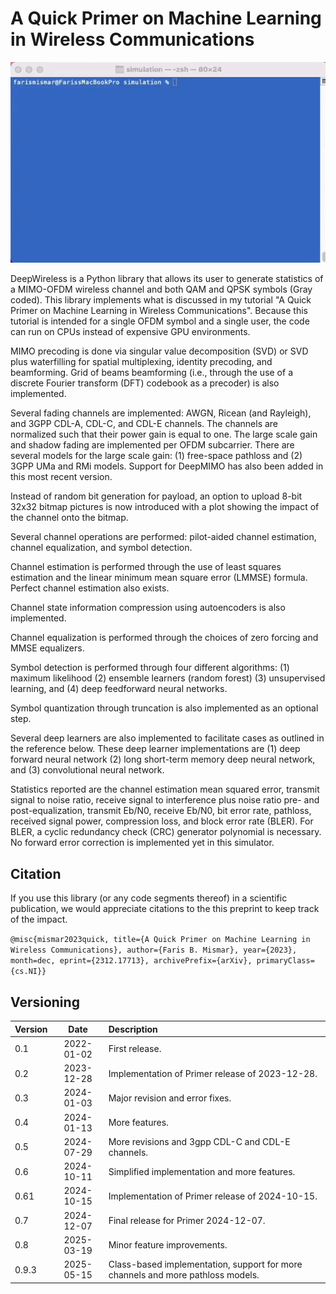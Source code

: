 # A Quick Primer on Machine Learning in Wireless Communications

![](https://github.com/farismismar/deepwireless/blob/main/run_video.gif)

DeepWireless is a Python library that allows its user to generate statistics of a MIMO-OFDM wireless channel and both QAM and QPSK symbols (Gray coded).  This library implements what is discussed in my tutorial "A Quick Primer on Machine Learning in Wireless Communications".  Because this tutorial is intended for a single OFDM symbol and a single user, the code can run on CPUs instead of expensive GPU environments.

MIMO precoding is done via singular value decomposition (SVD) or SVD plus waterfilling for spatial multiplexing, identity precoding, and beamforming.  Grid of beams beamforming (i.e., through the use of a discrete Fourier transform (DFT) codebook as a precoder) is also implemented.

Several fading channels are implemented: AWGN, Ricean (and Rayleigh), and 3GPP CDL-A, CDL-C, and CDL-E channels.  The channels are normalized such that their power gain is equal to one.  The large scale gain and shadow fading are implemented per OFDM subcarrier.  There are several models for the large scale gain: (1) free-space pathloss and (2) 3GPP UMa and RMi models.  Support for DeepMIMO has also been added in this most recent version.

Instead of random bit generation for payload, an option to upload 8-bit 32x32 bitmap pictures is now introduced with a plot showing the impact of the channel onto the bitmap.

Several channel operations are performed: pilot-aided channel estimation, channel equalization, and symbol detection.

Channel estimation is performed through the use of least squares estimation and the linear minimum mean square error (LMMSE) formula.  Perfect channel estimation also exists.

Channel state information compression using autoencoders is also implemented.

Channel equalization is performed through the choices of zero forcing and MMSE equalizers.

Symbol detection is performed through four different algorithms: (1) maximum likelihood (2) ensemble learners (random forest) (3) unsupervised learning, and (4) deep feedforward neural networks.

Symbol quantization through truncation is also implemented as an optional step.

Several deep learners are also implemented to facilitate cases as outlined in the reference below.  These deep learner implementations are (1) deep forward neural network (2) long short-term memory deep neural network, and (3) convolutional neural network.

Statistics reported are the channel estimation mean squared error, transmit signal to noise ratio, receive signal to interference plus noise ratio pre- and post-equalization, transmit Eb/N0, receive Eb/N0, bit error rate, pathloss, received signal power, compression loss, and block error rate (BLER).  For BLER, a cyclic redundancy check (CRC) generator polynomial is necessary.  No forward error correction is implemented yet in this simulator.

## Citation

If you use this library (or any code segments thereof) in a scientific publication, we would appreciate citations to the this preprint to keep track of the impact.

`@misc{mismar2023quick, title={A Quick Primer on Machine Learning in Wireless Communications}, author={Faris B. Mismar}, year={2023}, month=dec, eprint={2312.17713}, archivePrefix={arXiv}, primaryClass={cs.NI}}`

## Versioning

| Version        | Date           | Description  |
| ------------- |:-----------------:| :-----------------------|
| 0.1      | 2022-01-02 | First release. |
| 0.2      | 2023-12-28 | Implementation of Primer release of 2023-12-28. |
| 0.3      | 2024-01-03 | Major revision and error fixes. |
| 0.4      | 2024-01-13 | More features. |
| 0.5      | 2024-07-29 | More revisions and 3gpp CDL-C and CDL-E channels. |
| 0.6      | 2024-10-11 | Simplified implementation and more features. |
| 0.61     | 2024-10-15 | Implementation of Primer release of 2024-10-15. |
| 0.7      | 2024-12-07 | Final release for Primer 2024-12-07. |
| 0.8      | 2025-03-19 | Minor feature improvements. |
| 0.9.3    | 2025-05-15 | Class-based implementation, support for more channels and more pathloss models. |
